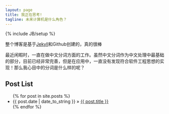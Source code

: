 ```yaml
---
layout: page
title: 我正在思考!
tagline: 未来计算机是什么角色？
---
```

{% include JB/setup %}

整个博客是基于[Jekyll](http://jekyllbootstrap.com/usage/jekyll-quick-start.html)和Github创建的，真的很棒

最近闲暇时，一直在做中文分词方面的工作。虽然中文分词作为中文处理中最基础的部分，目前已经非常完善，但是在应用中，一直没有发现符合软件工程思想的实现！那么我心目中的分词是什么样的呢？

## Post List
<ul class="posts">
  {% for post in site.posts %}
    <li><span>{{ post.date | date_to_string }}</span> &raquo; <a href="{{ BASE_PATH }}{{ post.url }}">{{ post.title }}</a></li>
  {% endfor %}
</ul>


